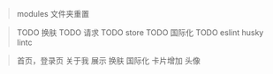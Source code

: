 > modules 文件夹重置

> TODO 换肤
> TODO 请求
> TODO store
> TODO 国际化
> TODO eslint husky lintc

> 首页，登录页
> 关于我 展示 换肤 国际化
> 卡片增加 头像
